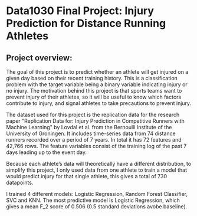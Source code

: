 # Data1030 Final Project: Injury Prediction for Distance Running Athletes

## Project overview:

The goal of this project is to predict whether an athlete will get injured on a given day based on their recent training history. This is a classification problem with the target variable being a binary variable indicating injury or no injury. The motivation behind this project is that sports teams want to prevent injury of their athletes, so it will be useful to know which factors contribute to injury, and signal athletes to take precautions to prevent injury.

The dataset used for this project is the replication data for the research paper "Replication Data for: Injury Prediction in Competitive Runners with Machine Learning" by Lovdal et al. from the Bernoulli Institute of the University of Groningen. It includes time-series data from 74 distance runners recorded over a period of 7 years. In total it has 72 features and 42,766 rows. The feature variables consist of the training log of the past 7 days leading up to the event day.

Because each athlete’s data will theoretically have a different distribution, to simplify this project, I only used data from one athlete to train a model that would predict injury for that single athlete, this gives a total of 730 datapoints.

I trained 4 different models: Logistic Regression, Random Forest Classifier, SVC and KNN. The most predictive model is Logistic Regression, which gives a mean F_2 score of 0.506 (0.5 standard deviations avobe baseline).
